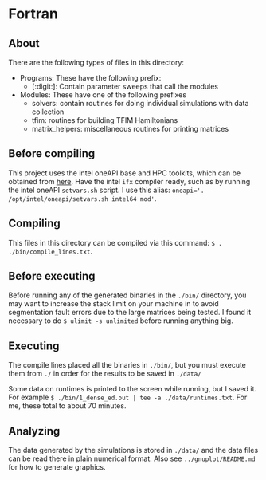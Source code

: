 # Fortran

## About

There are the following types of files in this directory:
- Programs: These have the following prefix:
  - [:digit:]: Contain parameter sweeps that call the modules
- Modules: These have one of the following prefixes
  - solvers: contain routines for doing individual simulations with data collection
  - tfim: routines for building TFIM Hamiltonians
  - matrix_helpers: miscellaneous routines for printing matrices

## Before compiling

This project uses the intel oneAPI base and HPC toolkits, which can be obtained from
[here](https://software.intel.com/content/www/us/en/develop/articles/free-intel-software-developer-tools.html).
Have the intel `ifx` compiler ready, such as by running the 
intel oneAPI `setvars.sh` script.
I use this alias: `oneapi='. /opt/intel/oneapi/setvars.sh intel64 mod'`.

## Compiling

This files in this directory can be compiled via this command:
`$ . ./bin/compile_lines.txt`.

## Before executing

Before running any of the generated binaries in the `./bin/` directory,
you may want to increase the stack limit on your machine in to avoid
segmentation fault errors due to the large matrices being tested.
I found it necessary to do `$ ulimit -s unlimited` before running
anything big.

## Executing

The compile lines placed all the binaries in `./bin/`, but you must
execute them from `./` in order for the results to be saved in `./data/`

Some data on runtimes is printed to the screen while running, but I saved it.
For example `$ ./bin/1_dense_ed.out | tee -a ./data/runtimes.txt`.
For me, these total to about 70 minutes.

## Analyzing

The data generated by the simulations is stored in `./data/` and the data
files can be read there in plain numerical format.
Also see `../gnuplot/README.md` for how to generate graphics.
